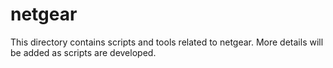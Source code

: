 # netgear

This directory contains scripts and tools related to netgear. More details will be added as scripts are developed.
